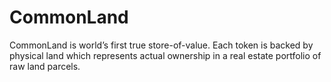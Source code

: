 # CommonLand
CommonLand is world’s first true store-of-value.  Each token is backed by physical land which represents actual ownership in a real estate portfolio of raw land parcels.
